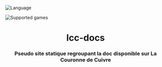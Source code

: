 ![Language](https://img.shields.io/static/v1?label=language&message=English%20%7C%20French&color=limegreen)

![Supported games](https://img.shields.io/static/v1?label=supported%20games&message=BG%20%7C%20BGII:ToB%20%7C%20BGT%20%7C%20BG1Tutu%20%7C%20BG:EE%20%7C%20BG2%3AEE%20%7C%20EET%20%7C%20IWD%20%7C%20IWD:EE%20%7C%20IWD2%20%7C%20PsT%20%7C%20PsT:EE&color=dodgerblue)

<div align="center"><h1></a>lcc-docs</h1>

<h3>Pseudo site statique regroupant la doc disponible sur La Couronne de Cuivre<h3>

</div><br>

# 

